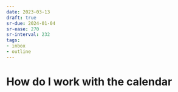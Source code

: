 ```yaml
---
date: 2023-03-13
draft: true
sr-due: 2024-01-04
sr-ease: 270
sr-interval: 232
tags:
- inbox
- outline
---
```


# How do I work with the calendar